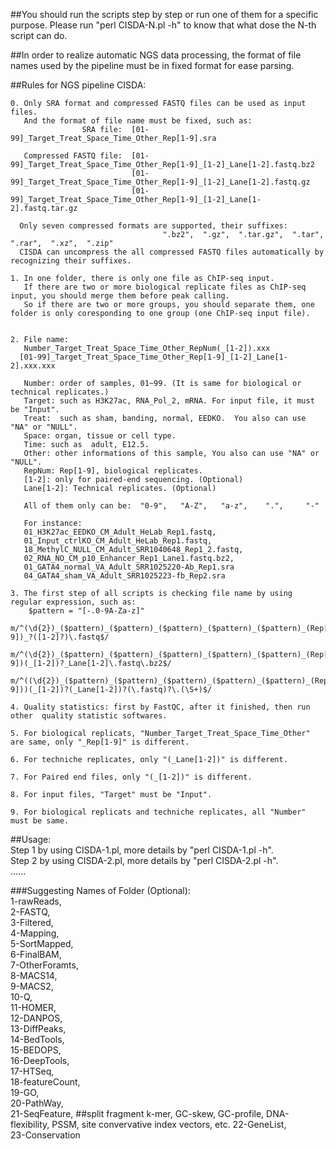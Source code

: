 ##You should run the scripts step by step or run one of them for a specific purpose. Please run "perl CISDA-N.pl -h" to know that what dose the N-th script can do.                 

##In order to realize automatic NGS data processing, the format of file names used by the pipeline must be in fixed format for ease parsing.                 
                                  
                                       
##Rules for NGS pipeline CISDA:                                         

    0. Only SRA format and compressed FASTQ files can be used as input files. 
       And the format of file name must be fixed, such as:
                    SRA file:  [01-99]_Target_Treat_Space_Time_Other_Rep[1-9].sra

       Compressed FASTQ file:  [01-99]_Target_Treat_Space_Time_Other_Rep[1-9]_[1-2]_Lane[1-2].fastq.bz2 
                               [01-99]_Target_Treat_Space_Time_Other_Rep[1-9]_[1-2]_Lane[1-2].fastq.gz
                               [01-99]_Target_Treat_Space_Time_Other_Rep[1-9]_[1-2]_Lane[1-2].fastq.tar.gz

      Only seven compressed formats are supported, their suffixes:  
                                      ".bz2",  ".gz",  ".tar.gz",  ".tar",  ".rar",  ".xz",  ".zip"
      CISDA can uncompress the all compressed FASTQ files automatically by recognizing their suffixes.

    1. In one folder, there is only one file as ChIP-seq input.
       If there are two or more biological replicate files as ChIP-seq input, you should merge them before peak calling.
       So if there are two or more groups, you should separate them, one folder is only coresponding to one group (one ChIP-seq input file).


    2. File name: 
       Number_Target_Treat_Space_Time_Other_RepNum(_[1-2]).xxx
      [01-99]_Target_Treat_Space_Time_Other_Rep[1-9]_[1-2]_Lane[1-2].xxx.xxx 

       Number: order of samples, 01~99. (It is same for biological or technical replicates.)
       Target: such as H3K27ac, RNA_Pol_2, mRNA. For input file, it must be "Input". 
       Treat:  such as sham, banding, normal, EEDKO.  You also can use "NA" or "NULL".
       Space: organ, tissue or cell type.
       Time: such as  adult, E12.5.
       Other: other informations of this sample, You also can use "NA" or "NULL".
       RepNum: Rep[1-9], biological replicates.
       [1-2]: only for paired-end sequencing. (Optional)   
       Lane[1-2]: Technical replicates. (Optional)

       All of them only can be:  "0-9",   "A-Z",   "a-z",    ".",     "-"

       For instance: 
       01_H3K27ac_EEDKO_CM_Adult_HeLab_Rep1.fastq,     
       01_Input_ctrlKO_CM_Adult_HeLab_Rep1.fastq,    
       18_MethylC_NULL_CM_Adult_SRR1040648_Rep1_2.fastq,    
       02_RNA_NO_CM_p10_Enhancer_Rep1_Lane1.fastq.bz2, 
       01_GATA4_normal_VA_Adult_SRR1025220-Ab_Rep1.sra 
       04_GATA4_sham_VA_Adult_SRR1025223-fb_Rep2.sra  

    3. The first step of all scripts is checking file name by using regular expression, such as: 
        $pattern = "[-.0-9A-Za-z]"
         m/^(\d{2})_($pattern)_($pattern)_($pattern)_($pattern)_($pattern)_(Rep[1-9])_?([1-2]?)\.fastq$/
         m/^(\d{2})_($pattern)_($pattern)_($pattern)_($pattern)_($pattern)_(Rep[1-9])(_[1-2])?_Lane[1-2]\.fastq\.bz2$/
         m/^((\d{2})_($pattern)_($pattern)_($pattern)_($pattern)_($pattern)_(Rep[1-9]))(_[1-2])?(_Lane[1-2])?(\.fastq)?\.(\S+)$/

    4. Quality statistics: first by FastQC, after it finished, then run other  quality statistic softwares.

    5. For biological replicats, "Number_Target_Treat_Space_Time_Other" are same, only "_Rep[1-9]" is different.

    6. For techniche replicates, only "(_Lane[1-2])" is different.

    7. For Paired end files, only "(_[1-2])" is different.
    
    8. For input files, "Target" must be "Input".                            

    9. For biological replicats and techniche replicates, all "Number" must be same.        
                                                                 







##Usage:                              
     Step 1  by using CISDA-1.pl, more details by "perl  CISDA-1.pl  -h".                       
     Step 2  by using CISDA-2.pl, more details by "perl  CISDA-2.pl  -h".                               
     ......                                        




###Suggesting Names of Folder (Optional):                      
        1-rawReads,                     
        2-FASTQ,                     
        3-Filtered,                     
        4-Mapping,                           
        5-SortMapped,                        
        6-FinalBAM,                          
        7-OtherForamts,                      
        8-MACS14,                            
        9-MACS2,                    
        10-Q,                             
        11-HOMER,                            
        12-DANPOS,                            
        13-DiffPeaks,                         
        14-BedTools,                         
        15-BEDOPS,                              
        16-DeepTools,                        
        17-HTSeq,                             
        18-featureCount,                     
        19-GO,                               
        20-PathWay,                          
        21-SeqFeature,     ##split fragment k-mer, GC-skew, GC-profile, DNA-flexibility, PSSM, site convervative index vectors, etc.
        22-GeneList,                    
        23-Conservation                     


